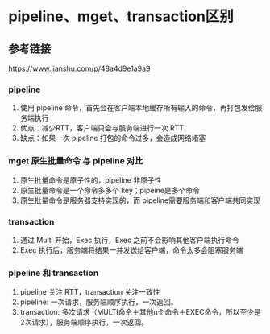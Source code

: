 # pipeline、mget、transaction区别

## 参考链接
https://www.jianshu.com/p/48a4d9e1a9a9

### pipeline
1. 使用 pipeline 命令，首先会在客户端本地缓存所有输入的命令，再打包发给服务端执行
2. 优点：减少RTT，客户端只会与服务端进行一次 RTT
3. 缺点：如果一次 pipeline 打包的命令过多，会造成网络堵塞

### mget 原生批量命令 与 pipeline 对比
1. 原生批量命令是原子性的，pipeline 非原子性
2. 原生批量命令是一个命令多多个 key；pipeine是多个命令
3. 原生批量命令是服务器支持实现的，而 pipeline需要服务端和客户端共同实现

### transaction
1. 通过 Multi 开始，Exec 执行，Exec 之前不会影响其他客户端执行命令
2. Exec 执行后，服务端将结果一并发送给客户端，命令太多会阻塞服务端

### pipeline 和 transaction
1. pipeline 关注 RTT，transaction 关注一致性
2. pipeline: 一次请求，服务端顺序执行，一次返回。
3. transaction: 多次请求（MULTI命令＋其他n个命令＋EXEC命令，所以至少是2次请求），服务端顺序执行，一次返回。

